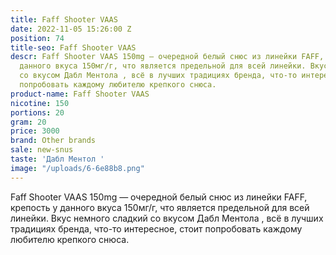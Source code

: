 ```yaml
---
title: Faff Shooter VAAS
date: 2022-11-05 15:26:00 Z
position: 74
title-seo: Faff Shooter VAAS
descr: Faff Shooter VAAS 150mg — очередной белый снюс из линейки FAFF, крепость у
  данного вкуса 150мг/г, что является предельной для всей линейки. Вкус немного сладкий
  со вкусом Дабл Ментола , всё в лучших традициях бренда, что-то интересное, стоит
  попробовать каждому любителю крепкого снюса.
product-name: Faff Shooter VAAS
nicotine: 150
portions: 20
gram: 20
price: 3000
brand: Other brands
sale: new-snus
taste: 'Дабл Ментол '
image: "/uploads/6-6e88b8.png"
---
```


Faff Shooter VAAS 150mg — очередной белый снюс из линейки FAFF, крепость у данного вкуса 150мг/г, что является предельной для всей линейки. Вкус немного сладкий со вкусом Дабл Ментола , всё в лучших традициях бренда, что-то интересное, стоит попробовать каждому любителю крепкого снюса.